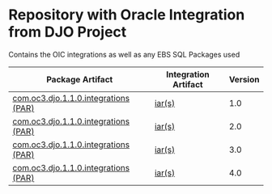 # Repository with Oracle Integration from DJO Project

Contains the OIC integrations as well as any EBS SQL Packages used


| Package Artifact                                                                  | Integration Artifact                                    | Version |
|-----------------------------------------------------------------------------------|---------------------------------------------------------| --------|
| [com.oc3.djo.1.1.0.integrations (PAR)](oic/com.oc3.djo.1.1.0.integrations/v1/package) | [iar(s)](oic/com.oc3.djo.1.1.0.integrations/v1/integration) | 1.0     |
| [com.oc3.djo.1.1.0.integrations (PAR)](oic/com.oc3.djo.1.1.0.integrations/v2/package) | [iar(s)](oic/com.oc3.djo.1.1.0.integrations/v2/integration) | 2.0     |
| [com.oc3.djo.1.1.0.integrations (PAR)](oic/com.oc3.djo.1.1.0.integrations/v3/package) | [iar(s)](oic/com.oc3.djo.1.1.0.integrations/v3/integration) | 3.0     |
| [com.oc3.djo.1.1.0.integrations (PAR)](oic/com.oc3.djo.1.1.0.integrations/v4/package) | [iar(s)](oic/com.oc3.djo.1.1.0.integrations/v4/integration) | 4.0     |



